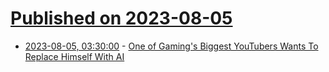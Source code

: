 # [Published on 2023-08-05](index.md)

* [2023-08-05, 03:30:00](https://games.slashdot.org/story/23/08/04/1959213/one-of-gamings-biggest-youtubers-wants-to-replace-himself-with-ai?utm_source=rss1.0mainlinkanon&utm_medium=feed) - [One of Gaming's Biggest YouTubers Wants To Replace Himself With AI](https://games.slashdot.org/story/23/08/04/1959213/one-of-gamings-biggest-youtubers-wants-to-replace-himself-with-ai?utm_source=rss1.0mainlinkanon&utm_medium=feed)
